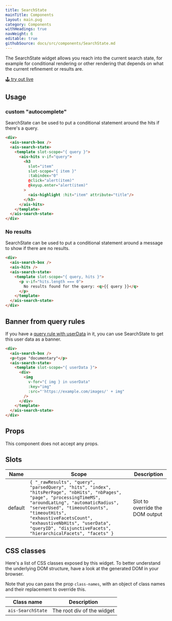 ```yaml
---
title: SearchState
mainTitle: Components
layout: main.pug
category: Components
withHeadings: true
navWeight: 6
editable: true
githubSource: docs/src/components/SearchState.md
---
```


The SearchState widget allows you reach into the current search state, for example for conditional rendering or other rendering that depends on what the current refinement or results are.

<a class="btn btn-static-theme" href="stories/?selectedKind=SearchState">🕹 try out live</a>

## Usage

### custom "autocomplete"

SearchState can be used to put a conditional statement around the hits if there's a query.

```html
<div>
  <ais-search-box />
  <ais-search-state>
    <template slot-scope="{ query }">
      <ais-hits v-if="query">
        <h3
          slot="item"
          slot-scope="{ item }"
          :tabindex="0"
          @click="alert(item)"
          @keyup.enter="alert(item)"
        >
          <ais-highlight :hit="item" attribute="title"/>
        </h3>
      </ais-hits>
    </template>
  </ais-search-state>
</div>
```

### No results

SearchState can be used to put a conditional statement around a message to show if there are no results.

```html
<div>
  <ais-search-box />
  <ais-hits />
  <ais-search-state>
    <template slot-scope="{ query, hits }">
      <p v-if="hits.length === 0">
        No results found for the query: <q>{{ query }}</q>
      </p>
    </template>
  </ais-search-state>
</div>
```

## Banner from query rules

If you have a [query rule with userData](https://www.algolia.com/doc/guides/query-rules/query-rules-usage/#return-user-data) in it, you can use SearchState to get this user data as a banner.

```html
<div>
  <ais-search-box />
  <p>type "documentary"</p>
  <ais-search-state>
    <template slot-scope="{ userData }">
      <div>
        <img
          v-for="{ img } in userData"
          :key="img"
          :src="'https://example.com/images/' + img"
        />
      </div>
    </template>
  </ais-search-state>
</div>
```

## Props

This component does not accept any props.

## Slots

Name | Scope | Description
---|---|---
default | `{ "_rawResults", "query", "parsedQuery", "hits", "index", "hitsPerPage", "nbHits", "nbPages", "page", "processingTimeMS", "aroundLatLng", "automaticRadius", "serverUsed", "timeoutCounts", "timeoutHits", "exhaustiveFacetsCount", "exhaustiveNbHits", "userData", "queryID", "disjunctiveFacets", "hierarchicalFacets", "facets" }` | Slot to override the DOM output

## CSS classes

Here's a list of CSS classes exposed by this widget. To better understand the underlying DOM structure, have a look at the generated DOM in your browser.

Note that you can pass the prop `class-names`, with an object of class names and their replacement to override this.

Class name | Description
---|---
`ais-SearchState` | The root div of the widget
